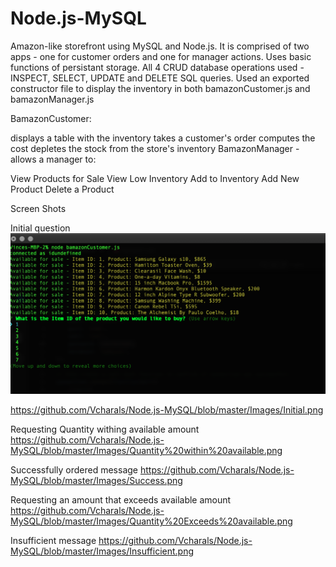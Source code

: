 # Node.js-MySQL
Amazon-like storefront using MySQL and Node.js. It is comprised of two apps - one for customer orders and one for manager actions. Uses basic functions of persistant storage. All 4 CRUD database operations used - INSPECT, SELECT, UPDATE and DELETE SQL queries. Used an exported constructor file to display the inventory in both bamazonCustomer.js and bamazonManager.js

BamazonCustomer:

displays a table with the inventory
takes a customer's order
computes the cost
depletes the stock from the store's inventory
BamazonManager - allows a manager to:

View Products for Sale
View Low Inventory
Add to Inventory
Add New Product
Delete a Product

Screen Shots

Initial question
![](images/Initial.png)

https://github.com/Vcharals/Node.js-MySQL/blob/master/Images/Initial.png

Requesting Quantity withing available amount
https://github.com/Vcharals/Node.js-MySQL/blob/master/Images/Quantity%20within%20available.png

Successfully ordered message
https://github.com/Vcharals/Node.js-MySQL/blob/master/Images/Success.png

Requesting an amount that exceeds available amount
https://github.com/Vcharals/Node.js-MySQL/blob/master/Images/Quantity%20Exceeds%20available.png

Insufficient message
https://github.com/Vcharals/Node.js-MySQL/blob/master/Images/Insufficient.png

